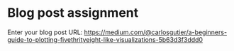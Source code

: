 # Blog post assignment

Enter your blog post URL:
https://medium.com/@carlosgutier/a-beginners-guide-to-plotting-fivethrityeight-like-visualizations-5b63d3f3ddd0

